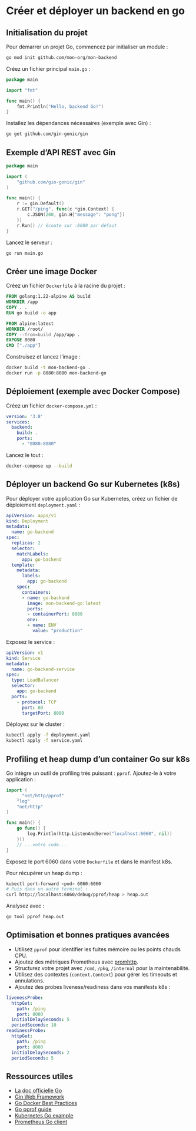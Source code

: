 # Créer et déployer un backend en go

## Initialisation du projet

Pour démarrer un projet Go, commencez par initialiser un module :

```bash
go mod init github.com/mon-org/mon-backend
```

Créez un fichier principal `main.go` :

```go
package main

import "fmt"

func main() {
    fmt.Println("Hello, backend Go!")
}
```

Installez les dépendances nécessaires (exemple avec Gin) :

```bash
go get github.com/gin-gonic/gin
```

## Exemple d’API REST avec Gin

```go
package main

import (
    "github.com/gin-gonic/gin"
)

func main() {
    r := gin.Default()
    r.GET("/ping", func(c *gin.Context) {
        c.JSON(200, gin.H{"message": "pong"})
    })
    r.Run() // écoute sur :8080 par défaut
}
```

Lancez le serveur :

```bash
go run main.go
```

## Créer une image Docker

Créez un fichier `Dockerfile` à la racine du projet :

```dockerfile
FROM golang:1.22-alpine AS build
WORKDIR /app
COPY . .
RUN go build -o app

FROM alpine:latest
WORKDIR /root/
COPY --from=build /app/app .
EXPOSE 8080
CMD ["./app"]
```

Construisez et lancez l’image :

```bash
docker build -t mon-backend-go .
docker run -p 8080:8080 mon-backend-go
```

## Déploiement (exemple avec Docker Compose)

Créez un fichier `docker-compose.yml` :

```yaml
version: '3.8'
services:
  backend:
    build: .
    ports:
      - "8080:8080"
```

Lancez le tout :

```bash
docker-compose up --build
```

## Déployer un backend Go sur Kubernetes (k8s)

Pour déployer votre application Go sur Kubernetes, créez un fichier de déploiement `deployment.yaml` :

```yaml
apiVersion: apps/v1
kind: Deployment
metadata:
  name: go-backend
spec:
  replicas: 2
  selector:
    matchLabels:
      app: go-backend
  template:
    metadata:
      labels:
        app: go-backend
    spec:
      containers:
      - name: go-backend
        image: mon-backend-go:latest
        ports:
        - containerPort: 8080
        env:
        - name: ENV
          value: "production"
```

Exposez le service :

```yaml
apiVersion: v1
kind: Service
metadata:
  name: go-backend-service
spec:
  type: LoadBalancer
  selector:
    app: go-backend
  ports:
    - protocol: TCP
      port: 80
      targetPort: 8080
```

Déployez sur le cluster :
```bash
kubectl apply -f deployment.yaml
kubectl apply -f service.yaml
```

## Profiling et heap dump d’un container Go sur k8s

Go intègre un outil de profiling très puissant : `pprof`. Ajoutez-le à votre application :

```go
import (
    _ "net/http/pprof"
    "log"
    "net/http"
)

func main() {
    go func() {
        log.Println(http.ListenAndServe("localhost:6060", nil))
    }()
    // ...votre code...
}
```

Exposez le port 6060 dans votre `Dockerfile` et dans le manifest k8s.

Pour récupérer un heap dump :
```bash
kubectl port-forward <pod> 6060:6060
# Puis dans un autre terminal :
curl http://localhost:6060/debug/pprof/heap > heap.out
```
Analysez avec :
```bash
go tool pprof heap.out
```

## Optimisation et bonnes pratiques avancées

- Utilisez `pprof` pour identifier les fuites mémoire ou les points chauds CPU.
- Ajoutez des métriques Prometheus avec [promhttp](https://github.com/prometheus/client_golang).
- Structurez votre projet avec `/cmd`, `/pkg`, `/internal` pour la maintenabilité.
- Utilisez des contextes (`context.Context`) pour gérer les timeouts et annulations.
- Ajoutez des probes liveness/readiness dans vos manifests k8s :

```yaml
livenessProbe:
  httpGet:
    path: /ping
    port: 8080
  initialDelaySeconds: 5
  periodSeconds: 10
readinessProbe:
  httpGet:
    path: /ping
    port: 8080
  initialDelaySeconds: 2
  periodSeconds: 5
```

## Ressources utiles
- [La doc officielle Go](https://golang.org/doc/)
- [Gin Web Framework](https://gin-gonic.com/)
- [Go Docker Best Practices](https://docs.docker.com/language/golang/)
- [Go pprof guide](https://blog.golang.org/pprof)
- [Kubernetes Go example](https://github.com/kelseyhightower/kubernetes-go-example)
- [Prometheus Go client](https://github.com/prometheus/client_golang)